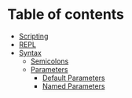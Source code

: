 Table of contents
=================

- [Scripting](scripting/index.md)
- [REPL](repl/index.md)
- [Syntax](syntax/index.md)
  - [Semicolons](syntax/semicolons.md)
  - [Parameters](syntax/parameters/index.md)
    - [Default Parameters](syntax/parameters/default.md)
    - [Named Parameters](syntax/parameters/named.md)
